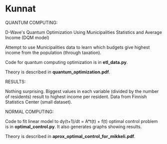 # Kunnat

QUANTUM COMPUTING:

D-Wave's Quantum Optimization Using Municipalities Statistics and Average Income (DQM model)

Attempt to use Municipalities data to learn which budgets give highest income from the population (through taxation).

Code for quantum computing optimization is in **etl_data.py**.

Theory is described in **quantum_optimization.pdf**.

RESULTS:

Nothing surprising. Biggest values in each variable (divided by the number of residents) result to highest income per resident. Data from Finnish Statistics Center (small dataset).


NORMAL COMPUTING:

Code to fit linear model to dy(t+1)/dt = A*t(t) + f(t) optimal control problem is in **optimal_control.py**. It also generates graphs showing results.

Theory is described in **aprox_optimal_control_for_mikkeli.pdf**.
